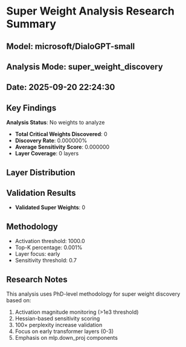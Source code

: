 
# Super Weight Analysis Research Summary

## Model: microsoft/DialoGPT-small
## Analysis Mode: super_weight_discovery
## Date: 2025-09-20 22:24:30

## Key Findings

**Analysis Status**: No weights to analyze
- **Total Critical Weights Discovered**: 0
- **Discovery Rate**: 0.000000%
- **Average Sensitivity Score**: 0.000000
- **Layer Coverage**: 0 layers

## Layer Distribution

## Validation Results
- **Validated Super Weights**: 0

## Methodology
- Activation threshold: 1000.0
- Top-K percentage: 0.001%
- Layer focus: early
- Sensitivity threshold: 0.7

## Research Notes
This analysis uses PhD-level methodology for super weight discovery based on:
1. Activation magnitude monitoring (>1e3 threshold)
2. Hessian-based sensitivity scoring
3. 100× perplexity increase validation
4. Focus on early transformer layers (0-3)
5. Emphasis on mlp.down_proj components
